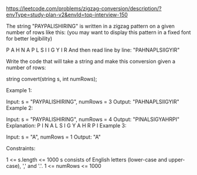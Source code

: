 https://leetcode.com/problems/zigzag-conversion/description/?envType=study-plan-v2&envId=top-interview-150

The string "PAYPALISHIRING" is written in a zigzag pattern on a given number of rows like this: (you may want to display this pattern in a fixed font for better legibility)

P   A   H   N
A P L S I I G
Y   I   R
And then read line by line: "PAHNAPLSIIGYIR"

Write the code that will take a string and make this conversion given a number of rows:

string convert(string s, int numRows);
 

Example 1:

Input: s = "PAYPALISHIRING", numRows = 3
Output: "PAHNAPLSIIGYIR"
Example 2:

Input: s = "PAYPALISHIRING", numRows = 4
Output: "PINALSIGYAHRPI"
Explanation:
P     I    N
A   L S  I G
Y A   H R
P     I
Example 3:

Input: s = "A", numRows = 1
Output: "A"
 

Constraints:

1 <= s.length <= 1000
s consists of English letters (lower-case and upper-case), ',' and '.'.
1 <= numRows <= 1000
